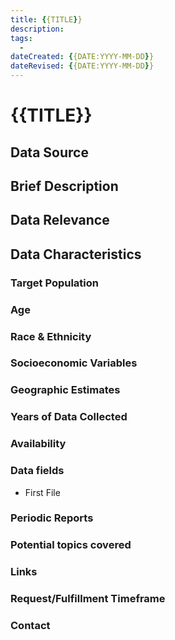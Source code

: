 ```yaml
---
title: {{TITLE}}
description: 
tags:
  - 
dateCreated: {{DATE:YYYY-MM-DD}}
dateRevised: {{DATE:YYYY-MM-DD}}
---
```

# {{TITLE}}

## Data Source

## Brief Description

## Data Relevance

## Data Characteristics

### Target Population

### Age

### Race & Ethnicity

### Socioeconomic Variables

### Geographic Estimates

### Years of Data Collected

### Availability

### Data fields 

- First File

### Periodic Reports

### Potential topics covered

### Links

### Request/Fulfillment Timeframe

### Contact